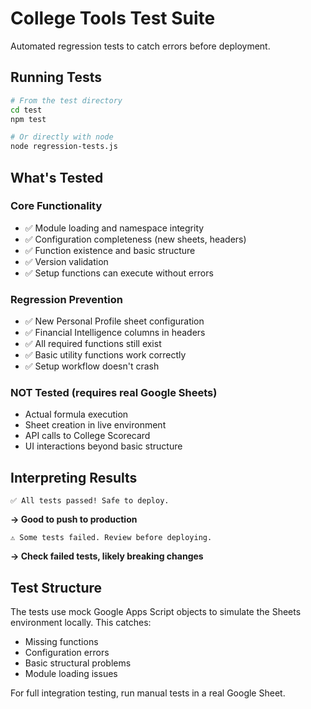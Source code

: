 # College Tools Test Suite

Automated regression tests to catch errors before deployment.

## Running Tests

```bash
# From the test directory
cd test
npm test

# Or directly with node
node regression-tests.js
```

## What's Tested

### Core Functionality
- ✅ Module loading and namespace integrity
- ✅ Configuration completeness (new sheets, headers)
- ✅ Function existence and basic structure
- ✅ Version validation
- ✅ Setup functions can execute without errors

### Regression Prevention
- ✅ New Personal Profile sheet configuration
- ✅ Financial Intelligence columns in headers
- ✅ All required functions still exist
- ✅ Basic utility functions work correctly
- ✅ Setup workflow doesn't crash

### NOT Tested (requires real Google Sheets)
- Actual formula execution
- Sheet creation in live environment  
- API calls to College Scorecard
- UI interactions beyond basic structure

## Interpreting Results

```
✅ All tests passed! Safe to deploy.
```
**→ Good to push to production**

```
⚠️ Some tests failed. Review before deploying.
```
**→ Check failed tests, likely breaking changes**

## Test Structure

The tests use mock Google Apps Script objects to simulate the Sheets environment locally. This catches:
- Missing functions
- Configuration errors
- Basic structural problems
- Module loading issues

For full integration testing, run manual tests in a real Google Sheet.